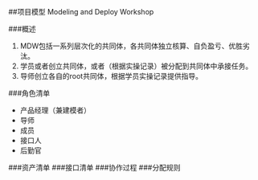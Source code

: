##项目模型
Modeling and Deploy Workshop

###概述
1. MDW包括一系列层次化的共同体，各共同体独立核算、自负盈亏、优胜劣汰。
2. 学员或者创立共同体，或者（根据实操记录）被分配到共同体中承接任务。
3. 导师创立各自的root共同体，根据学员实操记录提供指导。

###角色清单
* 产品经理（兼建模者）
* 导师
* 成员
* 接口人
* 后勤官
 
###资产清单
###接口清单
###协作过程
###分配规则
